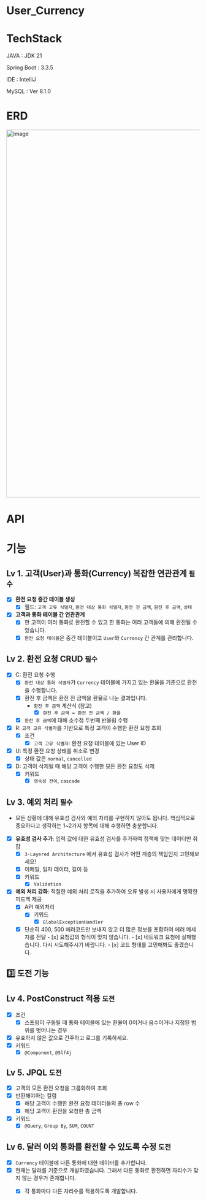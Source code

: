 # User_Currency

# TechStack
JAVA : JDK 21

Spring Boot : 3.3.5

IDE : IntelliJ

MySQL : Ver 8.1.0

# ERD
<img width="960" alt="image" src="https://github.com/user-attachments/assets/0c55fddf-e6bd-49ec-a721-0361a66c7938">


# API

# 기능
## Lv 1. 고객(User)과 통화(Currency) 복잡한 연관관계 `필수`

- [x]  **환전 요청 중간 테이블 생성**
    - [x]  필드: `고객 고유 식별자`, `환전 대상 통화 식별자`, `환전 전 금액`, `환전 후 금액`, `상태`

- [x]  **고객과 통화 테이블 간 연관관계**
    - [x]  한 고객이 여러 통화로 환전할 수 있고 한 통화는 여러 고객들에 의해 환전될 수 있습니다.
    - [x]  `환전 요청 테이블`은 중간 테이블이고 `User`와 `Currency` 간 관계를 관리합니다.

## Lv 2. 환전 요청 CRUD `필수`

- [x]  C: 환전 요청 수행
    - [x]  `환전 대상 통화 식별자`가 `Currency` 테이블에 가지고 있는 환율을 기준으로 환전을 수행합니다.
    - [x]  환전 후 금액은 환전 전 금액을 환율로 나눈 결과입니다.
        - `환전 후 금액` 계산식 (참고)
            - [x]  `환전 후 금액 = 환전 전 금액 / 환율`    
    - [x]  `환전 후 금액`에 대해 소수점 두번째 반올림 수행
- [x]  R: `고객 고유 식별자`를 기반으로 특정 고객이 수행한 환전 요청 조회
    - [x]  조건
        - [x]  `고객 고유 식별자`: 환전 요청 테이블에 있는 User ID
- [x]  U: 특정 환전 요청 상태를 취소로 변경
    - [x]  상태 값은 `normal`, `cancelled`
- [x]  D: 고객이 삭제될 때 해당 고객이 수행한 모든 환전 요청도 삭제
    - [x]  키워드
        - [x]  `영속성 전이`, `cascade`

## Lv 3. 예외 처리 `필수`

- 모든 상황에 대해 유효성 검사와 예외 처리를 구현하지 않아도 됩니다. 핵심적으로 중요하다고 생각하는 1~2가지 항목에 대해 수행하면 충분합니다.
- [x]  **유효성 검사 추가**: 입력 값에 대한 유효성 검사를 추가하여 정책에 맞는 데이터만 취합
    - [x]  `3-Layered Architecture` 에서 유효성 검사가 어떤 계층의 책임인지 고민해보세요!
    - [x]  이메일, 일자 데이터, 길이 등
    - [x]  키워드
        - [x]  `Validation`
- [x]  **예외 처리 강화**: 적절한 예외 처리 로직을 추가하여 오류 발생 시 사용자에게 명확한 피드백 제공
    - [x]  API 예외처리
        - [x]  키워드
            - [x]  `GlobalExceptionHandler`
    - [x]  단순히 400, 500 에러코드만 보내지 않고 더 많은 정보를 포함하여 에러 메세지를 전달
            - [x]  요청값의 형식이 맞지 않습니다.
            - [x]  네트워크 요청에 실패했습니다. 다시 시도해주시기 바랍니다.
            - [x]  코드 형태를 고민해봐도 좋겠습니다.

## 3️⃣ 도전 기능

## Lv 4. PostConstruct 적용 `도전`

- [x]  조건
    - [x]  스프링이 구동될 때 통화 테이블에 있는 환율이 0이거나 음수이거나 지정된 범위를 벗어나는 경우
- [x]  유효하지 않은 값으로 간주하고 로그를 기록하세요.
- [x]  키워드
    - [x]  `@Component`, `@Slf4j`

## Lv 5. JPQL `도전`

- [x]  고객의 모든 환전 요청을 그룹화하여 조회
- [x]  반환해야하는 컬럼
    - [x]  해당 고객이 수행한 환전 요청 데이터들의 총 row 수
    - [x]  해당 고객이 환전을 요청한 총 금액
- [x]  키워드
    - [x]  `@Query`, `Group By`, `SUM`, `COUNT`

## Lv 6. 달러 이외 통화를 환전할 수 있도록 수정 `도전`

- [x]  `Currency` 테이블에 다른 통화에 대한 데이터를 추가합니다.
- [x]  현재는 달러를 기준으로 개발하였습니다. 그래서 다른 통화로 환전하면 자리수가 맞지 않는 경우가 존재합니다.
    - [x]  각 통화마다 다른 자리수를 적용하도록 개발합니다.

